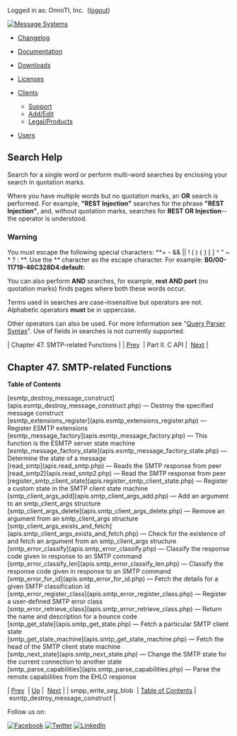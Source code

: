 Logged in as: OmniTI, Inc.  ([logout](https://support.messagesystems.com/logout.php))

[![Message Systems](https://support.messagesystems.com/images/ms-white205.png)](https://support.messagesystems.com/start.php) 

*   [Changelog](https://support.messagesystems.com/start.php?show=changelog)
*   [Documentation](https://support.messagesystems.com/docs/)
*   [Downloads](https://support.messagesystems.com/start.php)

*   [Licenses](https://support.messagesystems.com/license_summary.php)
*   <a href="">Clients</a>
    *   [Support](https://support.messagesystems.com/cs.php)
    *   [Add/Edit](https://support.messagesystems.com/edit_client.php)
    *   [Legal/Products](https://support.messagesystems.com/edit_products.php)
*   [Users](https://support.messagesystems.com/edit_customer.php)

## Search Help

Search for a single word or perform multi-word searches by enclosing your search in quotation marks.

Where you have multiple words but no quotation marks, an **OR** search is performed. For example, **"REST Injection"** searches for the phrase **"REST Injection"**, and, without quotation marks, searches for **REST OR Injection**--the operator is understood.

### Warning

You must escape the following special characters: **+ - && || ! ( ) { } [ ] ^ " ~ * ? : \**. Use the **\** character as the escape character. For example: **B0/00-11719-46C328D4\:default\:**

You can also perform **AND** searches, for example, **rest AND port** (no quotation marks) finds pages where both these words occur.

Terms used in searches are case-insensitive but operators are not. Alphabetic operators **must** be in uppercase.

Other operators can also be used. For more information see "[Query Parser Syntax](https://lucene.apache.org/core/old_versioned_docs/versions/3_0_0/queryparsersyntax.html)". Use of fields in searches is not currently supported.

| Chapter 47. SMTP-related Functions |
| [Prev](apis.smpp_write_seg_blob.php)  | Part II. C API |  [Next](apis.esmtp_destroy_message_construct.php) |

## Chapter 47. SMTP-related Functions

**Table of Contents**

<dl class="toc">

<dt>[esmtp_destroy_message_construct](apis.esmtp_destroy_message_construct.php) — Destroy the specified message construct</dt>

<dt>[esmtp_extensions_register](apis.esmtp_extensions_register.php) — Register ESMTP extensions</dt>

<dt>[esmtp_message_factory](apis.esmtp_message_factory.php) — This function is the ESMTP server state machine</dt>

<dt>[esmtp_message_factory_state](apis.esmtp_message_factory_state.php) — Determine the state of a message</dt>

<dt>[read_smtp](apis.read_smtp.php) — Reads the SMTP response from peer</dt>

<dt>[read_smtp2](apis.read_smtp2.php) — Read the SMTP response from peer</dt>

<dt>[register_smtp_client_state](apis.register_smtp_client_state.php) — Register a custom state in the SMTP client state machine</dt>

<dt>[smtp_client_args_add](apis.smtp_client_args_add.php) — Add an argument to an smtp_client_args structure</dt>

<dt>[smtp_client_args_delete](apis.smtp_client_args_delete.php) — Remove an argument from an smtp_client_args structure</dt>

<dt>[smtp_client_args_exists_and_fetch](apis.smtp_client_args_exists_and_fetch.php) — Check for the existence of and fetch an argument from an smtp_client_args structure</dt>

<dt>[smtp_error_classify](apis.smtp_error_classify.php) — Classify the response code given in response to an SMTP command</dt>

<dt>[smtp_error_classify_len](apis.smtp_error_classify_len.php) — Classify the response code given in response to an SMTP command</dt>

<dt>[smtp_error_for_id](apis.smtp_error_for_id.php) — Fetch the details for a given SMTP classification id</dt>

<dt>[smtp_error_register_class](apis.smtp_error_register_class.php) — Register a user-defined SMTP error class</dt>

<dt>[smtp_error_retrieve_class](apis.smtp_error_retrieve_class.php) — Return the name and description for a bounce code</dt>

<dt>[smtp_get_state](apis.smtp_get_state.php) — Fetch a particular SMTP client state</dt>

<dt>[smtp_get_state_machine](apis.smtp_get_state_machine.php) — Fetch the head of the SMTP client state machine</dt>

<dt>[smtp_next_state](apis.smtp_next_state.php) — Change the SMTP state for the current connection to another state</dt>

<dt>[smtp_parse_capabilities](apis.smtp_parse_capabilities.php) — Parse the remote capabilities from the EHLO response</dt>

</dl>

| [Prev](apis.smpp_write_seg_blob.php)  | [Up](pt.apis.php) |  [Next](apis.esmtp_destroy_message_construct.php) |
| smpp_write_seg_blob  | [Table of Contents](index.php) |  esmtp_destroy_message_construct |

Follow us on:

[![Facebook](https://support.messagesystems.com/images/icon-facebook.png)](http://www.facebook.com/messagesystems) [![Twitter](https://support.messagesystems.com/images/icon-twitter.png)](http://twitter.com/#!/MessageSystems) [![LinkedIn](https://support.messagesystems.com/images/icon-linkedin.png)](http://www.linkedin.com/company/message-systems)